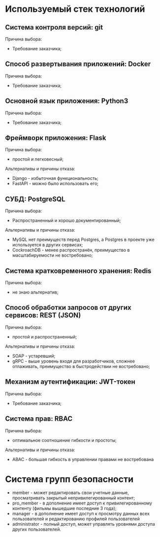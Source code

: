 # Используемый стек технологий
## Система контроля версий: git
Причина выбора:
- Требование заказчика;

## Способ развертывания приложений: Docker
Причина выбора:
- Требование заказчика;

## Основной язык приложения: Python3
Причина выбора:
- Требование заказчика;

## Фреймворк приложения: Flask
Причина выбора:
- простой и легковесный;

Альтернативы и причины отказа:
- Django - избыточная функциональность;
- FastAPI - можно было использовать его;

## СУБД: PostgreSQL
Причина выбора:
- Распространенный и хорошо документированный;

Альтернативы и причины отказа:
- MySQL нет преимуществ перед Postgres, а Postgres в проекте уже используется в других сервисах;
- CockroachDB - менее распространён, преимущество в масштабируемости не востребовано;

## Система кратковременного хранения: Redis
Причина выбора:
- не знаю альтернатив;

## Способ обработки запросов от других сервисов: REST (JSON)
Причина выбора:
- простой и распространенный;

Альтернативы и причины отказа:
- SOAP - устаревший;
- gRPC - выше уровень входя для разработчиков, сложнее отлаживать, преимущество в быстродействии не востребовано;

## Механизм аутентификации: JWT-токен
Причина выбора:
- Требование заказчика;

## Система прав: RBAC
Причина выбора:
- оптимальное соотношение гибкости и простоты;

Альтернативы и причины отказа:
- ABAC - большая гибкость в управлении правами не востребована

# Система групп безопасности
- member - может редактировать свои учетные данные, просматривать закрытый непривилегированный контент;
- pro_member - в дополнение имеет доступ к привилегированному контенту (фильмы вышедшие последние 3 года);
- manager - в дополнение имеет доступ к просмотру данных всех пользователей и редактированию профилей пользователей
- administrator - полный доступ, может управлять уровнями доступа других пользователей.
